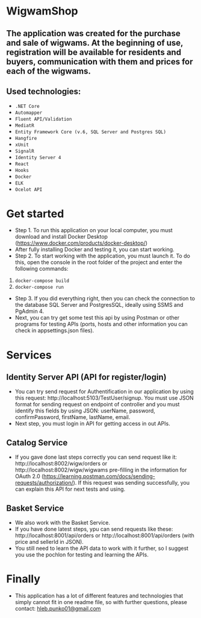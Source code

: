 # WigwamShop
## The application was created for the purchase and sale of wigwams. At the beginning of use, registration will be available for residents and buyers, communication with them and prices for each of the wigwams.
## Used technologies: 
+ `.NET Core`
+ `Automapper`
+ `Fluent API/Validation`
+ `MediatR`
+ `Entity Framework Core (v.6, SQL Server and Postgres SQL)`
+ `Hangfire`
+ `xUnit`
+ `SignalR`
+ `Identity Server 4`
+ `React`
+ `Hooks`
+ `Docker`
+ `ELK`
+ `Ocelot API`
# Get started
+ Step 1. To run this application on your local computer, you must download and install Docker Desktop (https://www.docker.com/products/docker-desktop/)
+ After fully installing Docker and testing it, you can start working.
+ Step 2. To start working with the application, you must launch it. To do this, open the console in the root folder of the project and enter the following commands:
1. `docker-compose build`
2. `docker-compose run`
+ Step 3. If you did everything right, then you can check the connection to the database SQL Server and PostgresSQL, ideally using SSMS and PgAdmin 4. 
+ Next, you can try get some test this api by using Postman or other programs for testing APIs (ports, hosts and other information you can check in appsettings.json files). 
# Services
## Identity Server API (API for register/login)
+ You can try send request for Authentification in our application by using this request: http://localhost:5103/TestUser/signup. You must use JSON format for sending request on endpoint of controller and you must identify this fields by using JSON: userName, password, confirmPassword, firstName, lastName, email. 
+ Next step, you must login in API for getting access in out APIs. 
## Catalog Service
+ If you gave done last steps correctly you can send request like it: http://localhost:8002/wigw/orders or http://localhost:8002/wigw/wigwams pre-filling in the information for OAuth 2.0 (https://learning.postman.com/docs/sending-requests/authorization/).
If this request was sending successfully, you can explain this API for next tests and using. 
## Basket Service
+ We also work with the Basket Service.
+ If you have done latest steps, ypu can send requests like these: http://localhost:8001/api/orders or http://localhost:8001/api/orders (with price and sellerId in JSON). 
+ You still need to learn the API data to work with it further, so I suggest you use the pochlon for testing and learning the APIs.
# Finally
+ This application has a lot of different features and technologies that simply cannot fit in one readme file, so with further questions, please contact: hleb.punko01@gmail.com
